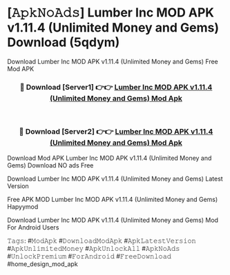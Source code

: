 # [𝙰𝚙𝚔𝙽𝚘𝙰𝚍𝚜] Lumber Inc MOD APK v1.11.4 (Unlimited Money and Gems) Download (5qdym)
Download Lumber Inc MOD APK v1.11.4 (Unlimited Money and Gems) Free Mod APK

<div align="center">
<h3>🔴 Download [Server1] 👉👉 <a href="https://apkcomod.com?title=Lumber_Inc_MOD_APK_v1.11.4_(Unlimited_Money_and_Gems)">Lumber Inc MOD APK v1.11.4 (Unlimited Money and Gems) Mod Apk</a></h3><br>

<h3>🔴 Download [Server2] 👉👉 <a href="https://apkcomod.com?title=Lumber_Inc_MOD_APK_v1.11.4_(Unlimited_Money_and_Gems)">Lumber Inc MOD APK v1.11.4 (Unlimited Money and Gems) Mod Apk</a></h3>
</div>


 Download Mod APK Lumber Inc MOD APK v1.11.4 (Unlimited Money and Gems) Download NO ads Free

Download Lumber Inc MOD APK v1.11.4 (Unlimited Money and Gems) Latest Version

Free APK MOD Lumber Inc MOD APK v1.11.4 (Unlimited Money and Gems) Hapyymod

Download Lumber Inc MOD APK v1.11.4 (Unlimited Money and Gems) Mod For Android Users

𝚃𝚊𝚐𝚜: #𝙼𝚘𝚍𝙰𝚙𝚔 #𝙳𝚘𝚠𝚗𝚕𝚘𝚊𝚍𝙼𝚘𝚍𝙰𝚙𝚔 #𝙰𝚙𝚔𝙻𝚊𝚝𝚎𝚜𝚝𝚅𝚎𝚛𝚜𝚒𝚘𝚗 #𝙰𝚙𝚔𝚄𝚗𝚕𝚒𝚖𝚒𝚝𝚎𝚍𝙼𝚘𝚗𝚎𝚢 #𝙰𝚙𝚔𝚄𝚗𝚕𝚘𝚌𝚔𝙰𝚕𝚕 #𝙰𝚙𝚔𝙽𝚘𝙰𝚍𝚜 #𝚄𝚗𝚕𝚘𝚌𝚔𝙿𝚛𝚎𝚖𝚒𝚞𝚖 #𝙵𝚘𝚛𝙰𝚗𝚍𝚛𝚘𝚒𝚍 #𝙵𝚛𝚎𝚎𝙳𝚘𝚠𝚗𝚕𝚘𝚊𝚍 #home_design_mod_apk